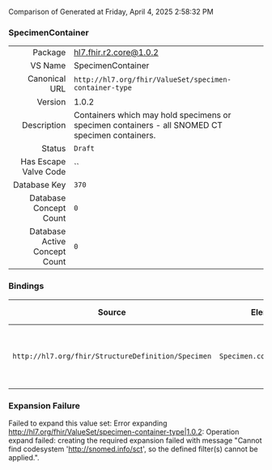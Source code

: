 Comparison of 
Generated at Friday, April 4, 2025 2:58:32 PM

### SpecimenContainer

|      |     |
| ---: | --- |
| Package | hl7.fhir.r2.core@1.0.2 |
| VS Name | SpecimenContainer |
| Canonical URL | `http://hl7.org/fhir/ValueSet/specimen-container-type` |
| Version | 1.0.2 |
| Description | Containers which may hold specimens or specimen containers - all SNOMED CT specimen containers. |
| Status | `Draft` |
| Has Escape Valve Code | `` |
| Database Key | `370` |
| Database Concept Count | `0` |
| Database Active Concept Count | `0` |
### Bindings

| Source | Element | Binding | Strength | Element Short |
| ------ | ------- | ------- | -------- | ------------- |
| `http://hl7.org/fhir/StructureDefinition/Specimen` | `Specimen.container.type` | `http://hl7.org/fhir/ValueSet/specimen-container-type` | `Example` | Kind of container directly associated with specimen |

### Expansion Failure

Failed to expand this value set: Error expanding http://hl7.org/fhir/ValueSet/specimen-container-type|1.0.2: Operation expand failed: creating the required expansion failed with message "Cannot find codesystem 'http://snomed.info/sct', so the defined filter(s) cannot be applied.".
